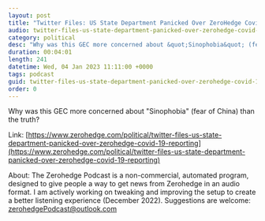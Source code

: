 ```yaml
---
layout: post
title: "Twitter Files: US State Department Panicked Over ZeroHedge Covid-19 Reporting"
audio: twitter-files-us-state-department-panicked-over-zerohedge-covid-19-reporting-1
category: political
desc: "Why was this GEC more concerned about &quot;Sinophobia&quot; (fear of China) than the truth? "
duration: 00:04:01
length: 241
datetime: Wed, 04 Jan 2023 11:11:00 +0000
tags: podcast
guid: twitter-files-us-state-department-panicked-over-zerohedge-covid-19-reporting-0
order: 0
---
```

Why was this GEC more concerned about &quot;Sinophobia&quot; (fear of China) than the truth? 

Link: [https://www.zerohedge.com/political/twitter-files-us-state-department-panicked-over-zerohedge-covid-19-reporting](https://www.zerohedge.com/political/twitter-files-us-state-department-panicked-over-zerohedge-covid-19-reporting)

About: The Zerohedge Podcast is a non-commercial, automated program, designed to give people a way to get news from Zerohedge in an audio format.  I am actively working on tweaking and improving the setup to create a better listening experience (December 2022).  Suggestions are welcome: [zerohedgePodcast@outlook.com](mailto:zerohedgePodcast@outlook.com)